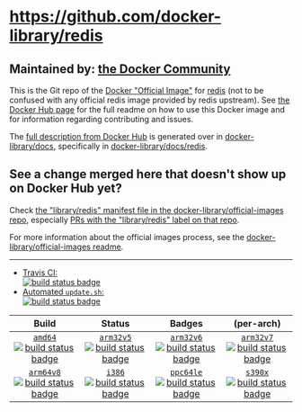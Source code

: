 # https://github.com/docker-library/redis

## Maintained by: [the Docker Community](https://github.com/docker-library/redis)

This is the Git repo of the [Docker "Official Image"](https://docs.docker.com/docker-hub/official_repos/) for [redis](https://hub.docker.com/_/redis/) (not to be confused with any official redis image provided by redis upstream). See [the Docker Hub page](https://hub.docker.com/_/redis/) for the full readme on how to use this Docker image and for information regarding contributing and issues.

The [full description from Docker Hub](https://hub.docker.com/_/redis/) is generated over in [docker-library/docs](https://github.com/docker-library/docs), specifically in [docker-library/docs/redis](https://github.com/docker-library/docs/tree/master/redis).

## See a change merged here that doesn't show up on Docker Hub yet?

Check [the "library/redis" manifest file in the docker-library/official-images repo](https://github.com/docker-library/official-images/blob/master/library/redis), especially [PRs with the "library/redis" label on that repo](https://github.com/docker-library/official-images/labels/library%2Fredis).

For more information about the official images process, see the [docker-library/official-images readme](https://github.com/docker-library/official-images/blob/master/README.md).

---

-	[Travis CI:  
	![build status badge](https://img.shields.io/travis/docker-library/redis/master.svg)](https://travis-ci.org/docker-library/redis/branches)
-	[Automated `update.sh`:  
	![build status badge](https://doi-janky.infosiftr.net/job/update.sh/job/redis/badge/icon)](https://doi-janky.infosiftr.net/job/update.sh/job/redis)

| Build | Status | Badges | (per-arch) |
|:-:|:-:|:-:|:-:|
| [`amd64`<br />![build status badge](https://doi-janky.infosiftr.net/job/multiarch/job/amd64/job/redis/badge/icon)](https://doi-janky.infosiftr.net/job/multiarch/job/amd64/job/redis) | [`arm32v5`<br />![build status badge](https://doi-janky.infosiftr.net/job/multiarch/job/arm32v5/job/redis/badge/icon)](https://doi-janky.infosiftr.net/job/multiarch/job/arm32v5/job/redis) | [`arm32v6`<br />![build status badge](https://doi-janky.infosiftr.net/job/multiarch/job/arm32v6/job/redis/badge/icon)](https://doi-janky.infosiftr.net/job/multiarch/job/arm32v6/job/redis) | [`arm32v7`<br />![build status badge](https://doi-janky.infosiftr.net/job/multiarch/job/arm32v7/job/redis/badge/icon)](https://doi-janky.infosiftr.net/job/multiarch/job/arm32v7/job/redis) |
| [`arm64v8`<br />![build status badge](https://doi-janky.infosiftr.net/job/multiarch/job/arm64v8/job/redis/badge/icon)](https://doi-janky.infosiftr.net/job/multiarch/job/arm64v8/job/redis) | [`i386`<br />![build status badge](https://doi-janky.infosiftr.net/job/multiarch/job/i386/job/redis/badge/icon)](https://doi-janky.infosiftr.net/job/multiarch/job/i386/job/redis) | [`ppc64le`<br />![build status badge](https://doi-janky.infosiftr.net/job/multiarch/job/ppc64le/job/redis/badge/icon)](https://doi-janky.infosiftr.net/job/multiarch/job/ppc64le/job/redis) | [`s390x`<br />![build status badge](https://doi-janky.infosiftr.net/job/multiarch/job/s390x/job/redis/badge/icon)](https://doi-janky.infosiftr.net/job/multiarch/job/s390x/job/redis) |

<!-- THIS FILE IS GENERATED BY https://github.com/docker-library/docs/blob/master/generate-repo-stub-readme.sh -->
